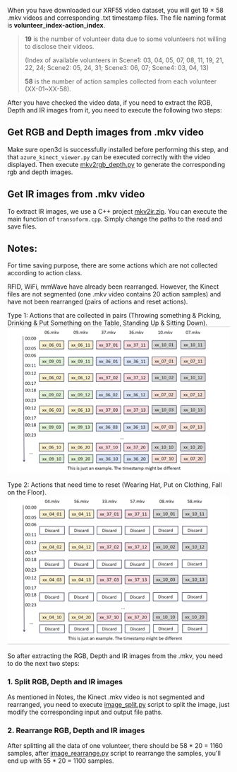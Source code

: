 When you have downloaded our XRF55 video dataset, you will get 19 × 58 .mkv videos and corresponding .txt timestamp files. The file naming format is **volunteer_index-action_index**.

> **19** is the number of volunteer data due to some volunteers not willing to disclose their videos.
> 
> (Index of available volunteers in Scene1: 03, 04, 05, 07, 08, 11, 19, 21, 22, 24; Scene2: 05, 24, 31; Scene3: 06, 07; Scene4: 03, 04, 13)
> 
> **58** is the number of action samples collected from each volunteer (XX-01~XX-58).

After you have checked the video data, if you need to extract the RGB, Depth and IR images from it, you need to execute the following two steps:

## Get RGB and Depth images from .mkv video

Make sure open3d is successfully installed before performing this step, and that `azure_kinect_viewer.py` can be executed correctly with the video displayed. Then execute [mkv2rgb_depth.py](./hardware%20tutorial/Kinect/mkv2rgb_depth.py) to generate the corresponding rgb and depth images.

## Get IR images from .mkv video

To extract IR images, we use a C++ project [mkv2ir.zip](.//hardware%20tutorial/Kinect/mkv2ir.zip). You can execute the main function of `transoform.cpp`. Simply change the paths to the read and save files.

## Notes:

For time saving purpose, there are some actions which are not collected according to action class. 

RFID, WiFi, mmWave have already been rearranged. However, the Kinect files are not segmented (one .mkv video contains 20 action samples) and have not been rearranged (pairs of actions and reset actions).

Type 1: Actions that are collected in pairs (Throwing something & Picking, Drinking & Put Something on the Table, Standing Up & Sitting Down).
![pair](./hardware%20tutorial/assets/re_arrange_pair.png)

Type 2: Actions that need time to reset (Wearing Hat, Put on Clothing, Fall on the Floor).
![even](./hardware%20tutorial/assets/re_arrange_even.png)

So after extracting the RGB, Depth and IR images from the .mkv, you need to do the next two steps:

### 1. Split RGB, Depth and IR images

As mentioned in Notes, the Kinect .mkv video is not segmented and rearranged, you need to execute [image_split.py](./hardware%20tutorial/Kinect/image_split.py) script to split the image, just modify the corresponding input and output file paths.

### 2. Rearrange RGB, Depth and IR images

After splitting all the data of one volunteer, there should be 58 * 20 = 1160 samples, after [image_rearrange.py](./hardware%20tutorial/Kinect/image_rearrange.py) script to rearrange the samples, you'll end up with 55 * 20 = 1100 samples.

